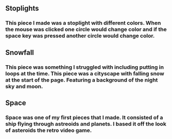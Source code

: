 ## Stoplights
### This piece I made was a stoplight with different colors. When the mouse was clicked one circle would change color and if the space key was pressed another circle would change color.

## Snowfall
### This piece was something I struggled with including putting in loops at the time. This piece was a cityscape with falling snow at the start of the page. Featuring a background of the night sky and moon.

## Space 
### Space was one of my first pieces that I made. It consisted of a ship flying through astreoids and planets. I based it off the look of asteroids the retro video game. 
